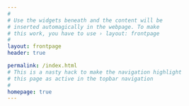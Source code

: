 ```yaml
---
#
# Use the widgets beneath and the content will be
# inserted automagically in the webpage. To make
# this work, you have to use › layout: frontpage
#
layout: frontpage
header: true

permalink: /index.html
# This is a nasty hack to make the navigation highlight
# this page as active in the topbar navigation
#
homepage: true
---
```

